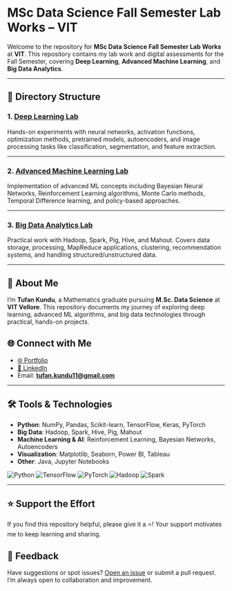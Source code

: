 # MSc Data Science Fall Semester Lab Works – VIT

Welcome to the repository for **MSc Data Science Fall Semester Lab Works** at **VIT**. This repository contains my lab work and digital assessments for the Fall Semester, covering **Deep Learning**, **Advanced Machine Learning**, and **Big Data Analytics**.  

---

## 📁 Directory Structure

### 1. [Deep Learning Lab](./Deep_Learning_Lab)  
Hands-on experiments with neural networks, activation functions, optimization methods, pretrained models, autoencoders, and image processing tasks like classification, segmentation, and feature extraction.  

---
### 2. [Advanced Machine Learning Lab](./Advanced_Machine_Learning_Lab)  
Implementation of advanced ML concepts including Bayesian Neural Networks, Reinforcement Learning algorithms, Monte Carlo methods, Temporal Difference learning, and policy-based approaches.  

---
### 3. [Big Data Analytics Lab](./Big_Data_Analytics_Lab)  
Practical work with Hadoop, Spark, Pig, Hive, and Mahout. Covers data storage, processing, MapReduce applications, clustering, recommendation systems, and handling structured/unstructured data.  

---

## 📝 About Me  
I’m **Tufan Kundu**, a Mathematics graduate pursuing **M.Sc. Data Science** at **VIT Vellore**. This repository documents my journey of exploring deep learning, advanced ML algorithms, and big data technologies through practical, hands-on projects.  
  

## 🌐 Connect with Me  
- <a href="https://kindo-tk.github.io/tk.github.io/" target="_blank">🌐 Portfolio</a>  
- <a href="https://www.linkedin.com/in/tufan-kundu-577945221/" target="_blank">💼 LinkedIn</a>  
- Email: **tufan.kundu11@gmail.com**  

---

## 🛠️ Tools & Technologies  
- **Python**: NumPy, Pandas, Scikit-learn, TensorFlow, Keras, PyTorch  
- **Big Data**: Hadoop, Spark, Hive, Pig, Mahout  
- **Machine Learning & AI**: Reinforcement Learning, Bayesian Networks, Autoencoders  
- **Visualization**: Matplotlib, Seaborn, Power BI, Tableau  
- **Other**: Java, Jupyter Notebooks  

![Python](https://img.shields.io/badge/Python-3.8+-blue.svg) ![TensorFlow](https://img.shields.io/badge/TensorFlow-2.x-orange.svg) ![PyTorch](https://img.shields.io/badge/PyTorch-1.x-red.svg) ![Hadoop](https://img.shields.io/badge/Hadoop-3.x-yellow.svg) ![Spark](https://img.shields.io/badge/Spark-3.x-lightgrey.svg)  

---

## ⭐ Support the Effort  
If you find this repository helpful, please give it a ⭐! Your support motivates me to keep learning and sharing.  

## 📢 Feedback  
Have suggestions or spot issues? [Open an issue](https://github.com/kindo-tk/VIT_fall_sem/issues) or submit a pull request. I’m always open to collaboration and improvement.  

